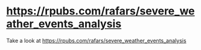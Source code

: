 # https://rpubs.com/rafars/severe_weather_events_analysis

Take a look at https://rpubs.com/rafars/severe_weather_events_analysis
